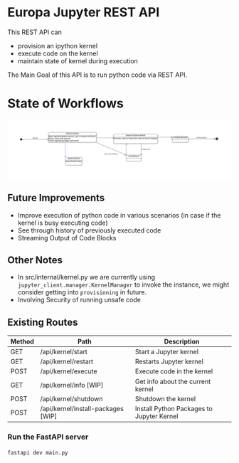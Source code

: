 # Europa Jupyter REST API

This REST API can
- provision an ipython kernel
- execute code on the kernel 
- maintain state of kernel during execution
  
The Main Goal of this API is to run python code via REST API.

# State of Workflows
![Workflow](docs/modularOverview.png)

## Future Improvements
- Improve execution of python code in various scenarios (in case if the kernel is busy executing code)
- See through history of previously executed code
- Streaming Output of Code Blocks

## Other Notes
- In src/internal/kernel.py we are currently using `jupyter_client.manager.KernelManager` to invoke the instance, we might consider getting into `provisioning` in future.
- Involving Security of running unsafe code


## Existing Routes
| Method | Path                        | Description                                 |
|--------|-----------------------------|---------------------------------------------|
| GET    | /api/kernel/start               | Start a Jupyter kernel                      |
| GET    | /api/kernel/restart             | Restarts Jupyter kernel                     |
| POST   | /api/kernel/execute             | Execute code in the kernel                  |
| GET    | /api/kernel/info  [WIP]              | Get info about the current kernel           |
| POST   | /api/kernel/shutdown            | Shutdown the kernel                         |
| POST   | /api/kernel/install-packages  [WIP]  | Install Python Packages to Jupyter Kernel             |

### Run the FastAPI server
`fastapi dev main.py`